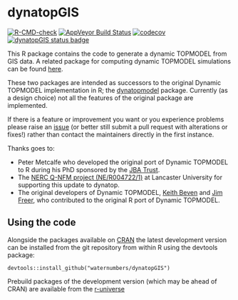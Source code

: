 # dynatopGIS

<!-- badges: start -->
[![R-CMD-check](https://github.com/waternumbers/dynatopGIS/workflows/R-CMD-check/badge.svg)](https://github.com/waternumbers/dynatopGIS/actions)
[![AppVeyor Build Status](https://ci.appveyor.com/api/projects/status/github/waternumbers/dynatopGIS?branch=master&svg=true)](https://ci.appveyor.com/project/waternumbers/dynatopGIS)
[![codecov](https://img.shields.io/codecov/c/gh/waternumbers/dynatopGIS/master)](https://app.codecov.io/gh/waternumbers/dynatopGIS)
[![dynatopGIS status badge](https://waternumbers.r-universe.dev/badges/dynatopGIS)](https://waternumbers.r-universe.dev)
<!-- badges: end -->

This R package contains the code to generate a dynamic TOPMODEL from GIS
data. A related package for computing dynamic TOPMODEL simulations can be found
[here](https://waternumbers.github.io/dynatop/).

These two packages are intended as successors to the original Dynamic TOPMODEL implementation in R;
the [dynatopmodel](https://CRAN.R-project.org/package=dynatopmodel) package. Currently
(as a design choice) not all the features of the original package are
implemented. 

If there is a feature or improvement you want or you experience problems
please raise an [issue](https://github.com/waternumbers/dynatopGIS/issues)
(or better still submit a pull request with alterations or fixes!) rather than contact the
maintainers directly in the first instance.

Thanks goes to:
* Peter Metcalfe who developed the original port of Dynamic TOPMODEL to R
during his PhD sponsored by the [JBA Trust](https://www.jbatrust.org).
* The [NERC Q-NFM project (NE/R004722/1)](https://www.lancaster.ac.uk/lec/sites/qnfm/) at Lancaster University for supporting this update to dynatop.
* The original developers of Dynamic TOPMODEL, [Keith
Beven](https://www.lancaster.ac.uk/lec/about-us/people/keith-beven) and [Jim
Freer](http://www.bristol.ac.uk/geography/people/jim-e-freer/index.html), who
contributed to the original R port of Dynamic TOPMODEL.

## Using the code

Alongside the packages available on [CRAN](https://cran.r-project.org/) the
latest development version can be installed from
the git repository from within R using the devtools package:

```
devtools::install_github("waternumbers/dynatopGIS")
```

Prebuild packages of the development version (which may be ahead of CRAN) are available from the [r-universe](https://waternumbers.r-universe.dev/#package:dynatopGIS)
